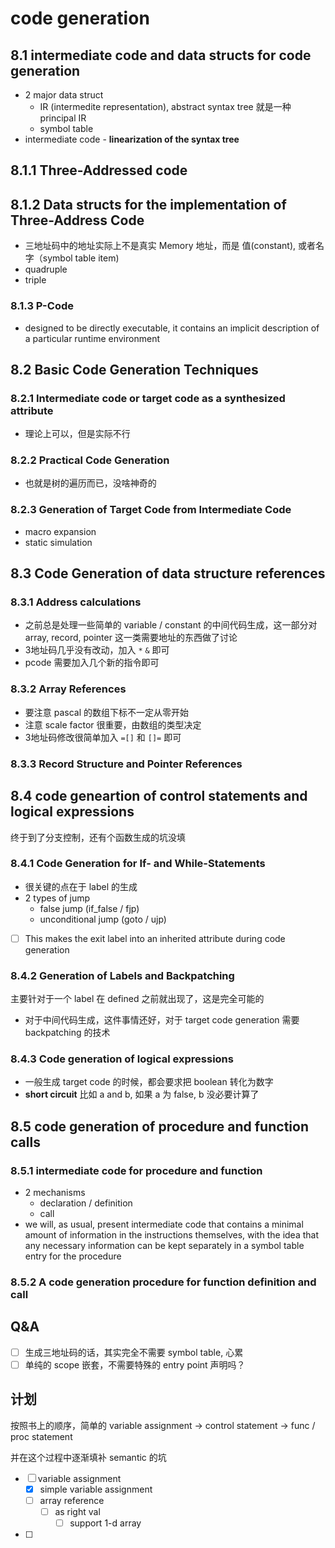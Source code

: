 # code generation

## 8.1 intermediate code and data structs for code generation

- 2 major data struct
    - IR (intermedite representation), abstract syntax tree 就是一种 principal IR
    - symbol table
- intermediate code - __linearization of the syntax tree__

## 8.1.1 Three-Addressed code

## 8.1.2 Data structs for the implementation of Three-Address Code

- 三地址码中的地址实际上不是真实 Memory 地址，而是 值(constant), 或者名字（symbol table item)
- quadruple
- triple

### 8.1.3 P-Code

- designed to be directly executable, it contains an implicit description of a particular runtime environment

## 8.2 Basic Code Generation Techniques

### 8.2.1 Intermediate code or target code as a synthesized attribute

- 理论上可以，但是实际不行

### 8.2.2 Practical Code Generation

- 也就是树的遍历而已，没啥神奇的

### 8.2.3 Generation of Target Code from Intermediate Code

- macro expansion
- static simulation

## 8.3 Code Generation of data structure references

### 8.3.1 Address calculations

- 之前总是处理一些简单的 variable / constant 的中间代码生成，这一部分对 array, record, pointer 这一类需要地址的东西做了讨论
- 3地址码几乎没有改动，加入 `*` `&` 即可
- pcode 需要加入几个新的指令即可

### 8.3.2 Array References

- 要注意 pascal 的数组下标不一定从零开始
- 注意 scale factor 很重要，由数组的类型决定
- 3地址码修改很简单加入 `=[]` 和 `[]=` 即可

### 8.3.3 Record Structure and Pointer References

## 8.4 code geneartion of control statements and logical expressions

终于到了分支控制，还有个函数生成的坑没填

### 8.4.1 Code Generation for If- and While-Statements

- 很关键的点在于 label 的生成
- 2 types of jump
    - false jump (if_false / fjp)
    - unconditional jump  (goto / ujp) 
- [ ] This makes the exit label into an inherited attribute during code generation

### 8.4.2 Generation of Labels and Backpatching

主要针对于一个 label 在 defined 之前就出现了，这是完全可能的

- 对于中间代码生成，这件事情还好，对于 target code generation 需要 backpatching 的技术

### 8.4.3 Code generation of logical expressions

- 一般生成 target code 的时候，都会要求把 boolean 转化为数字
- __short circuit__ 比如 a and b, 如果 a 为 false, b 没必要计算了

## 8.5 code generation of procedure and function calls

### 8.5.1 intermediate code for procedure and function

- 2 mechanisms
    - declaration / definition
    - call
- we will, as usual, present intermediate code that contains a minimal amount of information in the instructions themselves,
  with the idea that any necessary information can be kept separately in a symbol table entry for the procedure

### 8.5.2 A code generation procedure for function definition and call



## Q&A

- [ ] 生成三地址码的话，其实完全不需要 symbol table, 心累
- [ ] 单纯的 scope 嵌套，不需要特殊的 entry point 声明吗？

## 计划

按照书上的顺序，简单的 variable assignment -> control statement -> func / proc statement

并在这个过程中逐渐填补 semantic 的坑

- [ ] variable assignment
    - [x] simple variable assignment
    - [ ] array reference
        - [ ] as right val
            - [ ] support 1-d array
- [ ]  
